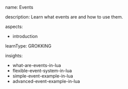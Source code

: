 name: Events

description: Learn what events are and how to use them.

aspects:
  - introduction

learnType: GROKKING

insights:
  - what-are-events-in-lua
  - flexible-event-system-in-lua
  - simple-event-example-in-lua
  - advanced-event-example-in-lua